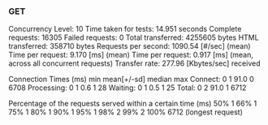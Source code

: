 ### GET
Concurrency Level:      10
Time taken for tests:   14.951 seconds
Complete requests:      16305
Failed requests:        0
Total transferred:      4255605 bytes
HTML transferred:       358710 bytes
Requests per second:    1090.54 [#/sec] (mean)
Time per request:       9.170 [ms] (mean)
Time per request:       0.917 [ms] (mean, across all concurrent requests)
Transfer rate:          277.96 [Kbytes/sec] received

Connection Times (ms)
              min  mean[+/-sd] median   max
Connect:        0    1  91.0      0    6708
Processing:     0    1   0.6      1      28
Waiting:        0    1   0.5      1      25
Total:          0    2  91.0      1    6712

Percentage of the requests served within a certain time (ms)
  50%      1
  66%      1
  75%      1
  80%      1
  90%      1
  95%      1
  98%      2
  99%      2
 100%   6712 (longest request)